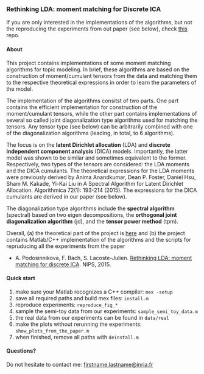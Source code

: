 ### Rethinking LDA: moment matching for Discrete ICA

If you are only interested in the implementations of the algorithms, but not the reproducing the experiments from out paper (see below), 
check [this](https://github.com/anastasia-podosinnikova/dica-light) repo.

#### About
This project contains implementations of some moment matching algorithms for topic modeling. 
In brief, these algorithms are based on the construction of moment/cumulant tensors from the data 
and matching them to the respective theoretical expressions in order to learn the parameters of the model.

The implementation of the algorithms consitst of two parts. 
One part contains the efficient implementation for construction of the moment/cumulant tensors, 
while the other part contains implementations of several so called joint diagonalization type algorithms used for matching the tensors. 
Any tensor type (see below) can be arbitrarily combined with one of the diagonalization algorithms (leading, in total, to 6 algorithms).

The focus is on the **latent Dirichlet allocation** (LDA) and **discrete independent component analysis** (DICA) models. 
Importantly, the latter model was shown to be similar and sometimes equivalent to the former. 
Respectively, two types of the tensors are considered: the LDA moments and the DICA cumulants. 
The theoretical expressions for the LDA moments were previously derived 
by Anima Anandkumar, Dean P. Foster, Daniel Hsu, Sham M. Kakade, Yi-Kai Liu 
in A Spectral Algorithm for Latent Dirichlet Allocation. Algorithmica 72(1): 193-214 (2015). 
The expressions for the DICA cumulants are derived in our paper (see below).

The diagonalization type algorithms include the **spectral algorithm** (spectral) based on two eigen decompositions, 
the **orthogonal joint diagonalization algorithm** (jd), and the **tensor power method** (tpm).

Overall, (a) the theoretical part of the project is [here](http://www.di.ens.fr/~apodosin/dica-project.html) 
and (b) the project contains Matlab/C++ implementation of the algorithms and the scripts for repruducing all the experiments from the paper
* A. Podosinnikova, F. Bach, S. Lacoste-Julien. [Rethinking LDA: moment matching for discrete ICA](http://arxiv.org/abs/1507.01784). NIPS, 2015.








#### Quick start

1. make sure your Matlab recognizes a C++ compiler: ```mex -setup```
2. save all required paths and build mex files: ```install.m```
3. reproduce experiments: ```reproduce_fig_*```
4. sample the semi-toy data from our experiments: ```sample_semi_toy_data.m```
5. the real data from our experiments can be found in ```data/real```
6. make the plots without rerunning the experiments: ```show_plots_from_the_paper.m```
7. when finished, remove all paths with ```deinstall.m```


#### Questions?
Do not hesitate to contact me: firstname.lastname@inria.fr
